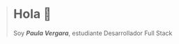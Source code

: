 ># Hola 👋
> Soy **_Paula Vergara_**, estudiante Desarrollador Full Stack

<picture>
 <source media="(prefers-color-scheme: dark)" srcset="https://encrypted-tbn0.gstatic.com/images?q=tbn:ANd9GcTpBH5LbcA2hTaOHguHSjrVCTRcPONcnlbM4KYiIAkb3hfLfPZjpN-ssuQSlvSmvRL_2Lo&usqp=CAU">
 <source media="(prefers-color-scheme: light)" srcset="https://encrypted-tbn0.gstatic.com/images?q=tbn:ANd9GcTpBH5LbcA2hTaOHguHSjrVCTRcPONcnlbM4KYiIAkb3hfLfPZjpN-ssuQSlvSmvRL_2Lo&usqp=CAU">
</picture>
